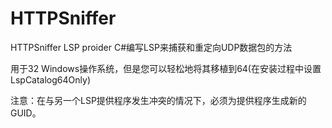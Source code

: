 # HTTPSniffer
HTTPSniffer LSP proider
C#编写LSP来捕获和重定向UDP数据包的方法

用于32 Windows操作系统，但是您可以轻松地将其移植到64(在安装过程中设置LspCatalog64Only)

注意：在与另一个LSP提供程序发生冲突的情况下，必须为提供程序生成新的GUID。
